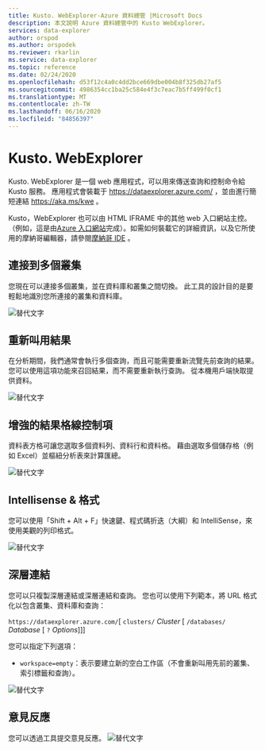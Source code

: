 ```yaml
---
title: Kusto. WebExplorer-Azure 資料總管 |Microsoft Docs
description: 本文說明 Azure 資料總管中的 Kusto WebExplorer。
services: data-explorer
author: orspod
ms.author: orspodek
ms.reviewer: rkarlin
ms.service: data-explorer
ms.topic: reference
ms.date: 02/24/2020
ms.openlocfilehash: d53f12c4a0c4dd2bce669dbe004b8f325db27af5
ms.sourcegitcommit: 4986354cc1ba25c584e4f3c7eac7b5ff499f0cf1
ms.translationtype: MT
ms.contentlocale: zh-TW
ms.lasthandoff: 06/16/2020
ms.locfileid: "84856397"
---
```

# <a name="kustowebexplorer"></a>Kusto. WebExplorer

Kusto. WebExplorer 是一個 web 應用程式，可以用來傳送查詢和控制命令給 Kusto 服務。 應用程式會裝載于 https://dataexplorer.azure.com/ ，並由進行簡短連結 https://aka.ms/kwe 。



Kusto，WebExplorer 也可以由 HTML IFRAME 中的其他 web 入口網站主控。
（例如，這是由[Azure 入口網站](https://portal.azure.com)完成）。如需如何裝載它的詳細資訊，以及它所使用的摩納哥編輯器，請參閱[摩納哥 IDE](../api/monaco/monaco-kusto.md) 。

## <a name="connect-to-multiple-clusters"></a>連接到多個叢集

您現在可以連接多個叢集，並在資料庫和叢集之間切換。
此工具的設計目的是要輕鬆地識別您所連接的叢集和資料庫。

![替代文字](./Images/KustoTools-WebExplorer/AddingCluster.gif "AddingCluster")

## <a name="recall-results"></a>重新叫用結果

在分析期間，我們通常會執行多個查詢，而且可能需要重新流覽先前查詢的結果。 您可以使用這項功能來召回結果，而不需要重新執行查詢。 從本機用戶端快取提供資料。

![替代文字](./Images/KustoTools-WebExplorer/RecallResults.gif "RecallResults")

## <a name="enhanced-results-grid-control"></a>增強的結果格線控制項

資料表方格可讓您選取多個資料列、資料行和資料格。 藉由選取多個儲存格（例如 Excel）並樞紐分析表來計算匯總。

![替代文字](./Images/KustoTools-WebExplorer/EnhancedGrid.gif "EnhancedGrid")

## <a name="intellisense--formatting"></a>Intellisense & 格式

您可以使用「Shift + Alt + F」快速鍵、程式碼折迭（大綱）和 IntelliSense，來使用美觀的列印格式。

![替代文字](./Images/KustoTools-WebExplorer/Formating.gif "格式設定")

## <a name="deep-linking"></a>深層連結

您可以只複製深層連結或深層連結和查詢。 您也可以使用下列範本，將 URL 格式化以包含叢集、資料庫和查詢：

`https://dataexplorer.azure.com/`[ `clusters/` *Cluster* [ `/databases/` *Database* [ `?` *Options*]]]

您可以指定下列選項：

* `workspace=empty`：表示要建立新的空白工作區（不會重新叫用先前的叢集、索引標籤和查詢）。



![替代文字](./Images/KustoTools-WebExplorer/DeepLink.gif "DeepLink")

## <a name="feedback"></a>意見反應

您可以透過工具提交意見反應。
![替代文字](./Images/KustoTools-WebExplorer/Feedback.gif "意見反應")
